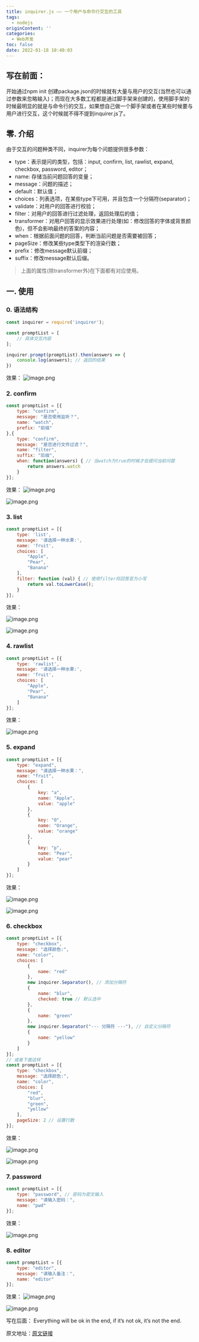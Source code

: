 ```yaml
---
title: inquirer.js —— 一个用户与命令行交互的工具
tags:
  - nodejs
originContent: ''
categories:
  - Web开发
toc: false
date: 2022-01-18 10:40:03
---
```


## 写在前面：
开始通过npm init 创建package.json的时候就有大量与用户的交互(当然也可以通过参数来忽略输入)；而现在大多数工程都是通过脚手架来创建的，使用脚手架的时候最明显的就是与命令行的交互，如果想自己做一个脚手架或者在某些时候要与用户进行交互，这个时候就不得不提到inquirer.js了。

## 零. 介绍
由于交互的问题种类不同，inquirer为每个问题提供很多参数：

- type：表示提问的类型，包括：input, confirm, list, rawlist, expand, checkbox, password, editor；
- name: 存储当前问题回答的变量；
- message：问题的描述；
- default：默认值；
- choices：列表选项，在某些type下可用，并且包含一个分隔符(separator)；
- validate：对用户的回答进行校验；
- filter：对用户的回答进行过滤处理，返回处理后的值；
- transformer：对用户回答的显示效果进行处理(如：修改回答的字体或背景颜色)，但不会影响最终的答案的内容；
- when：根据前面问题的回答，判断当前问题是否需要被回答；
- pageSize：修改某些type类型下的渲染行数；
- prefix：修改message默认前缀；
- suffix：修改message默认后缀。

> 上面的属性(除transformer外)在下面都有对应使用。

## 一. 使用

### 0. 语法结构
```javascript
const inquirer = require('inquirer');

const promptList = [
    // 具体交互内容
];

inquirer.prompt(promptList).then(answers => {
    console.log(answers); // 返回的结果
})
```
效果：
![image.png](https://blogimage.houjiyi.com/FpCKD8ILrREeyTTFXny-oyrHeKDZ)

### 2. confirm
```javascript
const promptList = [{
    type: "confirm",
    message: "是否使用监听？",
    name: "watch",
    prefix: "前缀"
},{
    type: "confirm",
    message: "是否进行文件过滤？",
    name: "filter",
    suffix: "后缀",
    when: function(answers) { // 当watch为true的时候才会提问当前问题
        return answers.watch
    }
}];
```
效果：
![image.png](https://blogimage.houjiyi.com/Fi3aKc05lrwNw9GcyPOwQY4EMyCf)

![image.png](https://blogimage.houjiyi.com/FhRJQBDhImOxinB1o8cCZzy4twph)

### 3. list

```javascript
const promptList = [{
    type: 'list',
    message: '请选择一种水果:',
    name: 'fruit',
    choices: [
        "Apple",
        "Pear",
        "Banana"
    ],
    filter: function (val) { // 使用filter将回答变为小写
        return val.toLowerCase();
    }
}];
```
效果：

![image.png](https://blogimage.houjiyi.com/FlAakepYOGFZRnpCbQAQHMMyKGJD)

![image.png](https://blogimage.houjiyi.com/Fp7NWFvC268cc-YRvikaAcW3mCjF)

### 4. rawlist
```javascript
const promptList = [{
    type: 'rawlist',
    message: '请选择一种水果:',
    name: 'fruit',
    choices: [
        "Apple",
        "Pear",
        "Banana"
    ]
}];
```
效果：

![image.png](https://blogimage.houjiyi.com/FuRun4P5FKDtg-qk-JBpnEWkUuXq)

### 5. expand

```javascript
const promptList = [{
    type: "expand",
    message: "请选择一种水果：",
    name: "fruit",
    choices: [
        {
            key: "a",
            name: "Apple",
            value: "apple"
        },
        {
            key: "O",
            name: "Orange",
            value: "orange"
        },
        {
            key: "p",
            name: "Pear",
            value: "pear"
        }
    ]
}];
```
效果：

![image.png](https://blogimage.houjiyi.com/FmiD_gtEsgL1x-YX2mLs5uQTUftj)

![image.png](https://blogimage.houjiyi.com/FlSVA9H_Gqb6wUqo2zwaz5stIR5p)

### 6. checkbox
```javascript
const promptList = [{
    type: "checkbox",
    message: "选择颜色:",
    name: "color",
    choices: [
        {
            name: "red"
        },
        new inquirer.Separator(), // 添加分隔符
        {
            name: "blur",
            checked: true // 默认选中
        },
        {
            name: "green"
        },
        new inquirer.Separator("--- 分隔符 ---"), // 自定义分隔符
        {
            name: "yellow"
        }
    ]
}];
// 或者下面这样
const promptList = [{
    type: "checkbox",
    message: "选择颜色:",
    name: "color",
    choices: [
        "red",
        "blur",
        "green",
        "yellow"
    ],
    pageSize: 2 // 设置行数
}];
```
效果：

![image.png](https://blogimage.houjiyi.com/FlQEg1neWZurjgb5W23IuDrc282x)

![image.png](https://blogimage.houjiyi.com/FsF6jt2iLdoYcmBhuplrp9gZEDRI)

### 7. password
```javascript
const promptList = [{
    type: "password", // 密码为密文输入
    message: "请输入密码：",
    name: "pwd"
}];
```

效果：

![image.png](https://blogimage.houjiyi.com/FqzRGPJO6VB7qd7Zehfc4I7vyrqF)

### 8. editor

```javascript
const promptList = [{
    type: "editor",
    message: "请输入备注：",
    name: "editor"
}];
```
效果：
![image.png](https://blogimage.houjiyi.com/FusoJTvhhZmNfExF4nS7dhgusNtn)

![image.png](https://blogimage.houjiyi.com/FnEnsojR969ChOohJ4clHzKdW-w8)


写在后面：
Everything will be ok in the end, if it’s not ok, it’s not the end.

原文地址：[原文链接](https://blog.csdn.net/qq_26733915/article/details/80461257)
